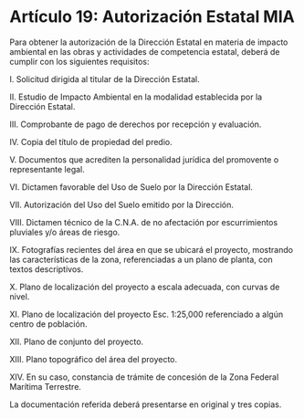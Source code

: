 # Artículo 19: Autorización Estatal MIA

Para obtener la autorización de la Dirección Estatal en materia de impacto ambiental en las obras y actividades de competencia estatal, deberá de cumplir con los siguientes requisitos:

I. Solicitud dirigida al titular de la Dirección Estatal.

II. Estudio de Impacto Ambiental en la modalidad establecida por la Dirección Estatal.

III. Comprobante de pago de derechos por recepción y evaluación.

IV. Copia del título de propiedad del predio.

V. Documentos que acrediten la personalidad jurídica del promovente o representante legal.

VI. Dictamen favorable del Uso de Suelo por la Dirección Estatal.

VII. Autorización del Uso del Suelo emitido por la Dirección.

VIII. Dictamen técnico de la C.N.A. de no afectación por escurrimientos pluviales y/o áreas de riesgo.

IX. Fotografías recientes del área en que se ubicará el proyecto, mostrando las características de la zona, referenciadas a un plano de planta, con textos descriptivos.

X. Plano de localización del proyecto a escala adecuada, con curvas de nivel.

XI. Plano de localización del proyecto Esc. 1:25,000 referenciado a algún centro de población.

XII. Plano de conjunto del proyecto.

XIII. Plano topográfico del área del proyecto.

XIV. En su caso, constancia de trámite de concesión de la Zona Federal Marítima Terrestre.

La documentación referida deberá presentarse en original y tres copias.
